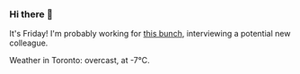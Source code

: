 ### Hi there :wave:

It's Friday! I'm probably working for [this bunch](https://github.com/kohofinancial), interviewing a potential new colleague.

Weather in Toronto: overcast, at -7°C.

